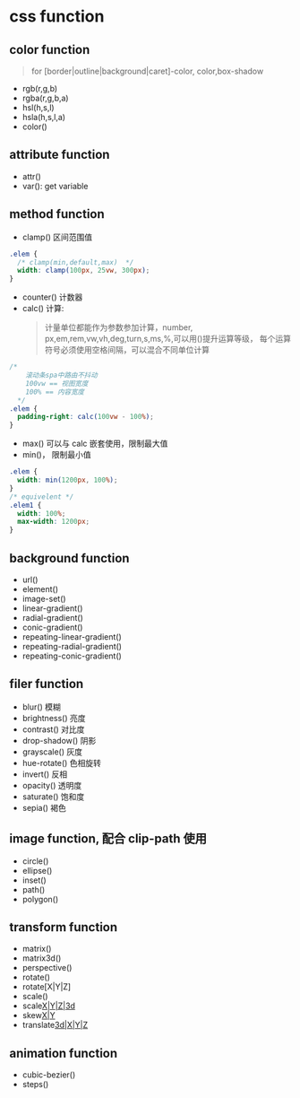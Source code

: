 # css function

## color function

> for [border|outline|background|caret]-color, color,box-shadow

- rgb(r,g,b)
- rgba(r,g,b,a)
- hsl(h,s,l)
- hsla(h,s,l,a)
- color()

## attribute function

- attr()
- var(): get variable

## method function

- clamp() 区间范围值

```css
.elem {
  /* clamp(min,default,max)  */
  width: clamp(100px, 25vw, 300px);
}
```

- counter() 计数器
- calc() 计算:
  > 计量单位都能作为参数参加计算，number, px,em,rem,vw,vh,deg,turn,s,ms,%,可以用()提升运算等级， 每个运算符号必须使用空格间隔，可以混合不同单位计算

```css
/* 
    滚动条spa中路由不抖动
    100vw == 视图宽度
    100% == 内容宽度 
  */
.elem {
  padding-right: calc(100vw - 100%);
}
```

- max() 可以与 calc 嵌套使用，限制最大值
- min()， 限制最小值

```css
.elem {
  width: min(1200px, 100%);
}
/* equivelent */
.elem1 {
  width: 100%;
  max-width: 1200px;
}
```

## background function

- url()
- element()
- image-set()
- linear-gradient()
- radial-gradient()
- conic-gradient()
- repeating-linear-gradient()
- repeating-radial-gradient()
- repeating-conic-gradient()

## filer function

- blur() 模糊
- brightness() 亮度
- contrast() 对比度
- drop-shadow() 阴影
- grayscale() 灰度
- hue-rotate() 色相旋转
- invert() 反相
- opacity() 透明度
- saturate() 饱和度
- sepia() 褐色

## image function, 配合 clip-path 使用

- circle()
- ellipse()
- inset()
- path()
- polygon()

## transform function

- matrix()
- matrix3d()
- perspective()
- rotate()
- rotate[X|Y|Z]
- scale()
- scale[X|Y|Z|3d]()
- skew[X|Y]()
- translate[3d|X|Y|Z]()

## animation function

- cubic-bezier()
- steps()
